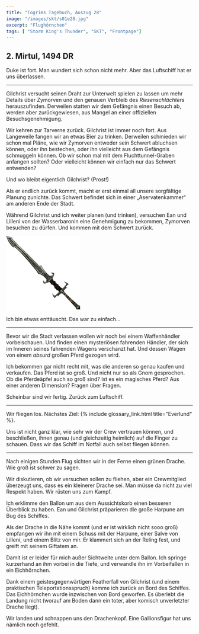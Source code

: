 ```yaml
---
title: "Togrims Tagebuch, Auszug 28"
image: "/images/skt/s01e28.jpg"
excerpt: "Flughörnchen"
tags: [ "Storm King's Thunder", "SKT", "Frontpage"]
---
```


## 2. Mirtul, 1494 DR

Duke ist fort. Man wundert sich schon nicht mehr. Aber das Luftschiff hat er uns überlassen.

---

Gilchrist versucht seinen Draht zur Unterwelt spielen zu lassen um mehr Details über Zymorven
und den genauen Verbleib des *Riesenschlächters* herauszufinden. Derweilen statten wir dem Gefängnis
einen Besuch ab, werden aber zurückgewiesen, aus Mangel an einer offiziellen Besuchsgenehmigung.

Wir kehren zur Tarverne zurück. Gilchrist ist immer noch fort. Aus Langeweile fangen wir an etwas
Bier zu trinken. Derweilen schmieden wir schon mal Pläne, wie wir Zymorven entweder sein
Schwert abluchsen können, oder ihn bestechen, oder ihn vielleicht aus dem Gefängnis schmuggeln
können. Ob wir schon mal mit dem Fluchttunnel-Graben anfangen sollten? Oder vielleicht
können wir einfach nur das Schwert entwenden?

Und wo bleibt eigentlich Gilchrist? (Prost!)

Als er endlich zurück kommt, macht er erst einmal all unsere sorgfältige Planung zunichte. Das
Schwert befindet sich in einer „Aservatenkammer“ am anderen Ende der Stadt.

Während Gilchrist und ich weiter planen (und trinken), versuchen Ean und Lilleni von der
Wasserbaronin eine Genehmigung zu bekommen, Zymorven besuchen zu dürfen. Und kommen mit
dem Schwert zurück.

<img src='/images/skt/riesenschlaechter.png' style="max-width: 200px" />

Ich bin etwas enttäuscht. Das war zu einfach...

---

Bevor wir die Stadt verlassen wollen wir noch bei einem Waffenhändler vorbeischauen. Und finden
einen mysteriösen fahrenden Händler, der sich im Inneren seines fahrenden Wagens verschanzt hat.
Und dessen Wagen von einem *absurd* großen Pferd gezogen wird.

Ich bekommen gar nicht recht mit, was die anderen so genau kaufen und verkaufen. Das Pferd ist so
groß. Und nicht nur so als Gnom gesprochen. Ob die Pferdeäpfel auch so groß sind?  Ist es ein
magisches Pferd? Aus einer anderen Dimension? Fragen über Fragen.

Scheinbar sind wir fertig. Zurück zum Luftschiff.

---

Wir fliegen los. Nächstes Ziel: {% include glossary_link.html title="Everlund" %}.

Uns ist nicht ganz klar, wie sehr wir der Crew vertrauen können, und beschließen, ihnen genau (und
gleichzeitig heimlich) auf die Finger zu schauen. Dass wir das Schiff im Notfall auch selbst fliegen
können.

---

Nach einigen Stunden Flug sichten wir in der Ferne einen grünen Drache. Wie groß ist schwer zu
sagen.

Wir diskutieren, ob wir versuchen sollen zu fliehen, aber ein Crewmitglied überzeugt uns, dass
es ein kleinerer Drache sei. Man müsse da nicht zu viel Respekt haben. Wir rüsten uns zum Kampf.

Ich erklimme den Ballon um aus dem Aussichtskorb einen besseren Überblick zu haben. Ean und
Gilchrist präparieren die große Harpune am Bug des Schiffes.

Als der Drache in die Nähe kommt (und er ist wirklich nicht sooo groß) empfangen wir ihn mit
einem Schuss mit der Harpune, einer Salve von Lilleni, und einem Blitz von mir. Er klammert sich
an der Reling fest, und greift mit seinem Giftatem an.

Damit ist er leider für mich außer Sichtweite unter dem Ballon. Ich springe kurzerhand an ihm
vorbei in die Tiefe, und verwandle ihn im Vorbeifallen in ein Eichhörnchen.

Dank einem geistesgegenwärtigen Featherfall von Gilchrist (und einem praktischen
Teleportationsspruch) komme ich zurück an Bord des Schiffes. Das Eichhörnchen wurde inzwischen
von Bord geworfen. Es überlebt die Landung nicht (worauf am Boden dann ein toter, aber komisch
unverletzter Drache liegt).

Wir landen und schnappen uns den Drachenkopf. Eine Gallionsfigur hat uns nämlich noch gefehlt.
